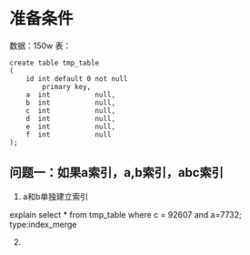 # 准备条件

数据：150w
表：
```
create table tmp_table
(
    id int default 0 not null
        primary key,
    a  int           null,
    b  int           null,
    c  int           null,
    d  int           null,
    e  int           null,
    f  int           null
);

```

## 问题一：如果a索引，a,b索引，abc索引

1. a和b单独建立索引

explain select * from tmp_table where c = 92607 and a=7732;
type:index_merge  

2. 